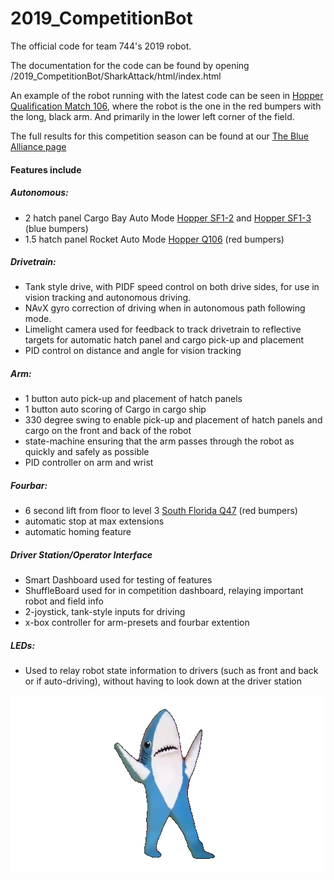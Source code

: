 # 2019_CompetitionBot
The official code for team 744's 2019 robot.

The documentation for the code can be found by opening /2019_CompetitionBot/SharkAttack/html/index.html

An example of the robot running with the latest code can be seen in [Hopper Qualification Match 106](https://www.youtube.com/watch?v=RF7pf5sehvA), where the robot is the one in the red bumpers with the long, black arm. And primarily in the lower left corner of the field. 

The full results for this competition season can be found at our [The Blue Alliance page](https://www.thebluealliance.com/team/744/2019)

#### Features include
##### Autonomous:
* 2 hatch panel Cargo Bay Auto Mode [Hopper SF1-2](https://www.youtube.com/watch?time_continue=1&v=2D1KJ2R4SQM) and [Hopper SF1-3](https://www.youtube.com/watch?v=QXwQmYuDCyw) (blue bumpers)
* 1.5 hatch panel Rocket Auto Mode [Hopper Q106](https://www.youtube.com/watch?v=RF7pf5sehvA) (red bumpers)

##### Drivetrain:
* Tank style drive, with PIDF speed control on both drive sides, for use in vision tracking and autonomous driving.
* NAvX gyro correction of driving when in autonomous path following mode.
* Limelight camera used for feedback to track drivetrain to reflective targets for automatic hatch panel and cargo pick-up and placement
* PID control on distance and angle for vision tracking

##### Arm:
* 1 button auto pick-up and placement of hatch panels
* 1 button auto scoring of Cargo in cargo ship
* 330 degree swing to enable pick-up and placement of hatch panels and cargo on the front and back of the robot
* state-machine ensuring that the arm passes through the robot as quickly and safely as possible
* PID controller on arm and wrist

##### Fourbar:
* 6 second lift from floor to level 3 [South Florida Q47](https://www.youtube.com/watch?time_continue=153&v=otYqbHrW5Ck) (red bumpers)
* automatic stop at max extensions
* automatic homing feature

##### Driver Station/Operator Interface
* Smart Dashboard used for testing of features
* ShuffleBoard used for in competition dashboard, relaying important robot and field info 
* 2-joystick, tank-style inputs for driving
* x-box controller for arm-presets and fourbar extention

##### LEDs:
* Used to relay robot state information to drivers (such as front and back or if auto-driving), without having to look down at the driver station

![](sharky.gif)
